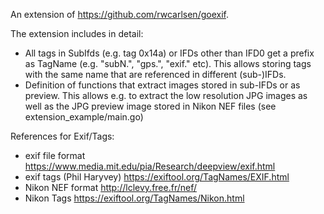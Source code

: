 An extension of https://github.com/rwcarlsen/goexif.

The extension includes in detail:
* All tags in SubIfds (e.g. tag 0x14a) or IFDs other than IFD0 get a prefix as TagName (e.g. "subN.", "gps.", "exif." etc). This allows storing tags with the same name that are referenced in different (sub-)IFDs.
* Definition of functions that extract images stored in sub-IFDs or as preview. This allows e.g. to extract the low resolution JPG images as well as the JPG preview image stored in Nikon NEF files (see extension_example/main.go)

References for Exif/Tags:
* exif file format <https://www.media.mit.edu/pia/Research/deepview/exif.html>
* exif tags (Phil Haryvey) <https://exiftool.org/TagNames/EXIF.html>
* Nikon NEF format <http://lclevy.free.fr/nef/>
* Nikon Tags <https://exiftool.org/TagNames/Nikon.html>
